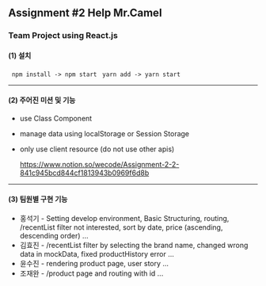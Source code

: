 ## Assignment #2 Help Mr.Camel
### Team Project using React.js

#### (1) 설치 

```` npm install -> npm start````
```` yarn add -> yarn start````

------------------------

#### (2) 주어진 미션 및 기능

- use Class Component
- manage data using localStorage or Session Storage
- only use client resource (do not use other apis)
  
  https://www.notion.so/wecode/Assignment-2-2-841c945bcd844cf1813943b0969f6d8b
              
-----------------------
#### (3) 팀원별 구현 기능

- 홍석기 - Setting develop environment, Basic Structuring, routing, 
         /recentList filter not interested, sort by date, price (ascending, descending order) ... 
- 김효진 - /recentList filter by selecting the brand name, changed wrong data in mockData, fixed productHistory error ... 
- 윤수진 - rendering product page, user story ...
- 조재완 - /product page and routing with id ...
